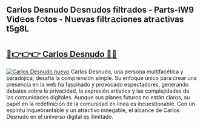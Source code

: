 ## Carlos Desnudo D𝚎sn𝚞dos filtr𝚊dos - Parts-IW9 Vid𝚎os f𝚘tos - N𝚞evas filtr𝚊ciones atr𝚊ctivas t5g8L

# <h2><a href="http://mb8pab.tromn.icu/?c=Carlos+Desnudo">🔗👉👉👉 Carlos Desnudo 🔗🔗</a></h2>

[![Carlos Desnudo nuevo](https://i.imgur.com/pEAQMta.gif)](http://mb8pab.tromn.icu/?c=Carlos+Desnudo)
Carlos Desnudo, una persona multifacética y paradójica, desafía la comprensión simple. Su enfoque único para crear una presencia en la web ha fascinado y provocado espectadores, generando debates sobre la privacidad, la expresión artística y las complejidades de las comunidades digitales. Aunque sus planes futuros no están claros, su papel en la redefinición de la comunidad en línea es incuestionable. Con un espíritu inquebrantable y un atractivo innegable, el alcance de Carlos Desnudo en el universo digital es ilimitado.
